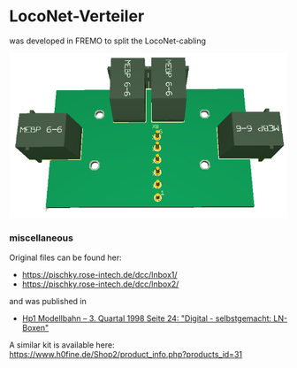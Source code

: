 # LocoNet-Verteiler

was developed in FREMO to split the LocoNet-cabling<br> 

![PCB from LocoNet-Verteiler](/pics/LocoNet-Verteiler.png)<br>

### miscellaneous
Original files can be found her:<br>
- https://pischky.rose-intech.de/dcc/lnbox1/
- https://pischky.rose-intech.de/dcc/lnbox2/

and was published in 
- [Hp1 Modellbahn – 3. Quartal 1998 Seite 24: "Digital - selbstgemacht: LN-Boxen"](https://fremodcc.sourceforge.net/artikel/ln/ln_box.pdf)<br>

A similar kit is available here:<br>
https://www.h0fine.de/Shop2/product_info.php?products_id=31<br>
